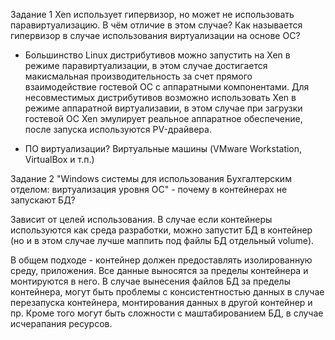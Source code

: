 Задание 1
Xen использует гипервизор, но может не использовать паравиртуализацию. В чём отличие в этом случае?
Как называется гипервизор в случае использования виртуализации на основе ОС?

- Большинство Linux дистрибутивов можно запустить на Xen в режиме паравиртуализации, в этом случае достигается макисмальная производительность за счет прямого взаимодействие гостевой ОС с аппаратными компонентами.
Для несовместимых дистрибутивов возможно использовать Xen в режиме аппаратной виртуализавии, в этом случае при загрузки гостевой ОС Xen эмулирует реальное аппаратное обеспечение, после запуска используются PV-драйвера.

- ПО виртуализации? Виртуальные машины (VMware Workstation, VirtualBox и т.п.)


Задание 2
"Windows системы для использования Бухгалтерским отделом: виртуализация уровня ОС" - почему в контейнерах не запускают БД?  


Зависит от целей использования. В случае если контейнеры используются как среда разработки, можно запустит БД в контейнер (но и в этом случае лучше маппить под файлы БД отдельный volume).

В общем подходе - контейнер должен предоставлять изолированную среду, приложения. Все данные выносятся за пределы контейнера и монтируются в него. 
В случае вынесения файлов БД за пределы контейнера, могут быть проблемы с консистентностью данных в случае перезапуска контейнера, монтирования данных в другой контейнер и пр.
Кроме того могут быть сложности с маштабированием БД, в случае исчерапания ресурсов.